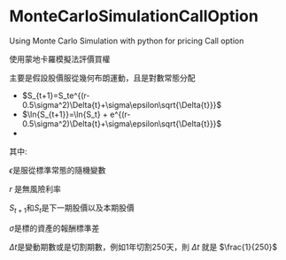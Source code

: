 # MonteCarloSimulationCallOption
Using Monte Carlo Simulation with python for pricing Call option

使用蒙地卡羅模擬法評價買權

主要是假設股價服從幾何布朗運動，且是對數常態分配
- $S_{t+1}=S_te^{(r-0.5\sigma^2)\Delta{t}+\sigma\epsilon\sqrt{\Delta{t}}}$
- $\ln{S_{t+1}}=\ln{S_t} + e^{(r-0.5\sigma^2)\Delta{t}+\sigma\epsilon\sqrt{\Delta{t}}}$
- 
其中:

$\epsilon$是服從標準常態的隨機變數

$r$ 是無風險利率

$S_{t+1}$和$S_{t}$是下一期股價以及本期股價

$\sigma$是標的資產的報酬標準差

$\Delta{t}$是變動期數或是切割期數，例如1年切割250天，則 $\Delta{t}$ 就是 $\frac{1}{250}$
